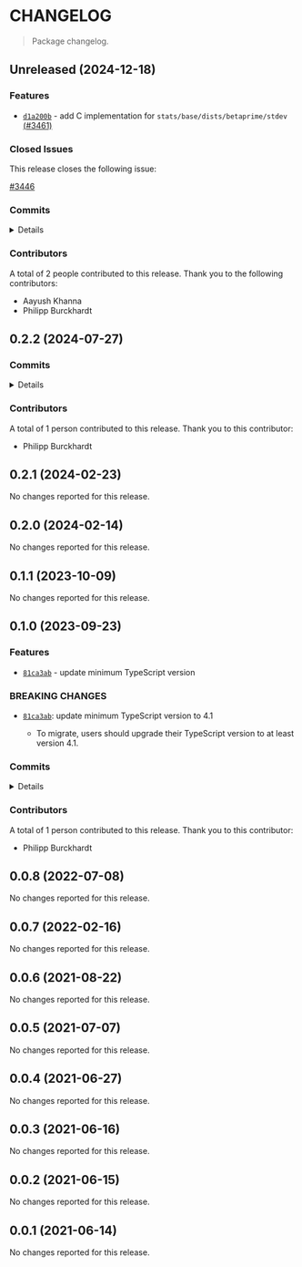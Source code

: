 # CHANGELOG

> Package changelog.

<section class="release" id="unreleased">

## Unreleased (2024-12-18)

<section class="features">

### Features

-   [`d1a200b`](https://github.com/stdlib-js/stdlib/commit/d1a200bc6ab344f9fcd8a33a70712456dbf479d0) - add C implementation for `stats/base/dists/betaprime/stdev` [(#3461)](https://github.com/stdlib-js/stdlib/pull/3461)

</section>

<!-- /.features -->

<section class="issues">

### Closed Issues

This release closes the following issue:

[#3446](https://github.com/stdlib-js/stdlib/issues/3446)

</section>

<!-- /.issues -->

<section class="commits">

### Commits

<details>

-   [`8bf8285`](https://github.com/stdlib-js/stdlib/commit/8bf8285aba0ecbd00ae145c4c5c098cd28135814) - **chore:** minor clean-up _(by Philipp Burckhardt)_
-   [`e450426`](https://github.com/stdlib-js/stdlib/commit/e450426813957ec4de5e31434edb969741db7c94) - **bench:** add missing native suffix _(by Philipp Burckhardt)_
-   [`3c1789f`](https://github.com/stdlib-js/stdlib/commit/3c1789fdfe3ae56635ddf84fb5dfe229237794fa) - **docs:** add missing private annotations and decimals _(by Philipp Burckhardt)_
-   [`d1a200b`](https://github.com/stdlib-js/stdlib/commit/d1a200bc6ab344f9fcd8a33a70712456dbf479d0) - **feat:** add C implementation for `stats/base/dists/betaprime/stdev` [(#3461)](https://github.com/stdlib-js/stdlib/pull/3461) _(by Aayush Khanna, Philipp Burckhardt, stdlib-bot)_

</details>

</section>

<!-- /.commits -->

<section class="contributors">

### Contributors

A total of 2 people contributed to this release. Thank you to the following contributors:

-   Aayush Khanna
-   Philipp Burckhardt

</section>

<!-- /.contributors -->

</section>

<!-- /.release -->

<section class="release" id="v0.2.2">

## 0.2.2 (2024-07-27)

<section class="commits">

### Commits

<details>

-   [`9ed7d0e`](https://github.com/stdlib-js/stdlib/commit/9ed7d0e7d57edb5ad0dfb65c944bed87d475cbf3) - **chore:** add missing trailing newlines _(by Philipp Burckhardt)_

</details>

</section>

<!-- /.commits -->

<section class="contributors">

### Contributors

A total of 1 person contributed to this release. Thank you to this contributor:

-   Philipp Burckhardt

</section>

<!-- /.contributors -->

</section>

<!-- /.release -->

<section class="release" id="v0.2.1">

## 0.2.1 (2024-02-23)

No changes reported for this release.

</section>

<!-- /.release -->

<section class="release" id="v0.2.0">

## 0.2.0 (2024-02-14)

No changes reported for this release.

</section>

<!-- /.release -->

<section class="release" id="v0.1.1">

## 0.1.1 (2023-10-09)

No changes reported for this release.

</section>

<!-- /.release -->

<section class="release" id="v0.1.0">

## 0.1.0 (2023-09-23)

<section class="features">

### Features

-   [`81ca3ab`](https://github.com/stdlib-js/stdlib/commit/81ca3ab33585150e98a402b3e6d57beb1ec36864) - update minimum TypeScript version

</section>

<!-- /.features -->

<section class="breaking-changes">

### BREAKING CHANGES

-   [`81ca3ab`](https://github.com/stdlib-js/stdlib/commit/81ca3ab33585150e98a402b3e6d57beb1ec36864): update minimum TypeScript version to 4.1

    -   To migrate, users should upgrade their TypeScript version to at least version 4.1.

</section>

<!-- /.breaking-changes -->

<section class="commits">

### Commits

<details>

-   [`81ca3ab`](https://github.com/stdlib-js/stdlib/commit/81ca3ab33585150e98a402b3e6d57beb1ec36864) - **feat:** update minimum TypeScript version _(by Philipp Burckhardt)_
-   [`d5fa8e8`](https://github.com/stdlib-js/stdlib/commit/d5fa8e8a6267a837a25a7027e9fe3e847bc2d1c5) - **test:** use strictEqual checks _(by Philipp Burckhardt)_
-   [`37f032d`](https://github.com/stdlib-js/stdlib/commit/37f032d4a571f667ea99f6f52f60b5d736c627f3) - **docs:** render equations via math code blocks _(by Philipp Burckhardt)_

</details>

</section>

<!-- /.commits -->

<section class="contributors">

### Contributors

A total of 1 person contributed to this release. Thank you to this contributor:

-   Philipp Burckhardt

</section>

<!-- /.contributors -->

</section>

<!-- /.release -->

<section class="release" id="v0.0.8">

## 0.0.8 (2022-07-08)

No changes reported for this release.

</section>

<!-- /.release -->

<section class="release" id="v0.0.7">

## 0.0.7 (2022-02-16)

No changes reported for this release.

</section>

<!-- /.release -->

<section class="release" id="v0.0.6">

## 0.0.6 (2021-08-22)

No changes reported for this release.

</section>

<!-- /.release -->

<section class="release" id="v0.0.5">

## 0.0.5 (2021-07-07)

No changes reported for this release.

</section>

<!-- /.release -->

<section class="release" id="v0.0.4">

## 0.0.4 (2021-06-27)

No changes reported for this release.

</section>

<!-- /.release -->

<section class="release" id="v0.0.3">

## 0.0.3 (2021-06-16)

No changes reported for this release.

</section>

<!-- /.release -->

<section class="release" id="v0.0.2">

## 0.0.2 (2021-06-15)

No changes reported for this release.

</section>

<!-- /.release -->

<section class="release" id="v0.0.1">

## 0.0.1 (2021-06-14)

No changes reported for this release.

</section>

<!-- /.release -->

